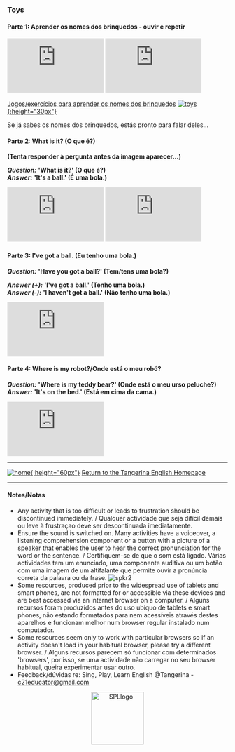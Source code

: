### Toys

#### Parte 1: Aprender os nomes dos brinquedos - ouvir e repetir 

<!---(1). [![wedt](/images/wedt.PNG)](https://www.youtube.com/watch?v=0tBTF6qV1ZY) [WOW English - Dangerous toys](https://www.youtube.com/watch?v=0tBTF6qV1ZY)
(2). [![wemt](/images/wemt.PNG)](https://www.youtube.com/watch?v=mMo8cWHXlck) [WOW English - Magic toys](https://www.youtube.com/watch?v=mMo8cWHXlck)-->

<iframe width="220" height="124" src="https://www.youtube.com/embed/yk6zxpRoh9g" frameborder="0" allow="accelerometer; autoplay; clipboard-write; encrypted-media; gyroscope; picture-in-picture" allowfullscreen></iframe> <iframe width="220" height="124" src="https://www.youtube.com/embed/gGxaTfzmuMI" frameborder="0" allow="accelerometer; autoplay; clipboard-write; encrypted-media; gyroscope; picture-in-picture" allowfullscreen></iframe>  

[Jogos/exercícios para aprender os nomes dos brinquedos](https://tangerina-pt.github.io/English/Toys_B_Vocab) [![toys](https://1blockatatime.github.io/English/images/toys.PNG){:height="30px"}](https://tangerina-pt.github.io/English/Toys_B_Vocab)  

Se já sabes os nomes dos brinquedos, estás pronto para falar deles...  

#### Parte 2: What is it? (O que é?)
**(Tenta responder à pergunta antes da imagem aparecer...)**  

***Question:*** **'What is it?' (O que é?)**  
***Answer:*** **'It's a ball.' (É uma bola.)**  

<iframe width="220" height="124" src="https://www.youtube.com/embed/8-SWzpdcl6E" frameborder="0" allow="accelerometer; autoplay; clipboard-write; encrypted-media; gyroscope; picture-in-picture" allowfullscreen></iframe> <iframe width="220" height="124" src="https://www.youtube.com/embed/1WtI9oWyXaM?start=6" frameborder="0" allow="accelerometer; autoplay; clipboard-write; encrypted-media; gyroscope; picture-in-picture" allowfullscreen></iframe>   

#### Parte 3: I've got a ball. (Eu tenho uma bola.)

***Question:*** **'Have you got a ball?' (Tem/tens uma bola?)**  

***Answer (+):*** **'I've got a ball.' (Tenho uma bola.)**  
***Answer (-):*** **'I haven't got a ball.' (Não tenho uma bola.)**  

<iframe width="220" height="124" src="https://www.youtube.com/embed/ibTiIaI6KsE" title="YouTube video player" frameborder="0" allow="accelerometer; autoplay; clipboard-write; encrypted-media; gyroscope; picture-in-picture; web-share" allowfullscreen></iframe>  

#### Parte 4: Where is my robot?/Onde está o meu robó?

***Question:*** **'Where is my teddy bear?' (Onde está o meu urso peluche?)**  
***Answer:*** **'It's on the bed.' (Está em cima da cama.)**  

<iframe width="220" height="124" src="https://www.youtube.com/embed/YI6VAsGlk7U" frameborder="0" allow="accelerometer; autoplay; clipboard-write; encrypted-media; gyroscope; picture-in-picture" allowfullscreen></iframe>  

***
[![home](https://1blockatatime.github.io/English/images/home.png){:height="60px"}](https://tangerina-pt.github.io/English) [Return to the Tangerina English Homepage](https://tangerina-pt.github.io/English)  

***

#### Notes/Notas
* Any activity that is too difficult or leads to frustration should be discontinued immediately. / Qualquer actividade que seja difícil demais ou leve à frustraçao deve ser descontinuada imediatamente.
* Ensure the sound is switched on. Many activities have a voiceover, a listening comprehension component or a button with a picture of a speaker that enables the user to hear the correct pronunciation for the word or the sentence. / Certifiquem-se de que o som está ligado. Várias actividades tem um enunciado, uma componente auditiva ou um botão com uma imagem de um altifalante que permite ouvir a pronúncia correta da palavra ou da frase. ![spkr2](/images/spkr2.PNG)
* Some resources, produced prior to the widespread use of tablets and smart phones, are not formatted for or accessible via these devices and are best accessed via an internet browser on a computer. / Alguns recursos foram produzidos antes do uso ubíquo de tablets e smart phones, não estando formatados para nem acessíveis através destes aparelhos e funcionam melhor num browser regular instalado num computador.
* Some resources seem only to work with particular browsers so if an activity doesn't load in your habitual browser, please try a different browser. / Alguns recursos parecem só funcionar com determinados 'browsers', por isso, se uma actividade não carregar no seu browser habitual, queira experimentar usar outro.
* Feedback/dúvidas re: Sing, Play, Learn English @Tangerina - c21educator@gmail.com  
<p align="center">
<img width="120" src="https://1blockatatime.github.io/English/images2/spl_logo.png" alt="SPLlogo">
</p>
